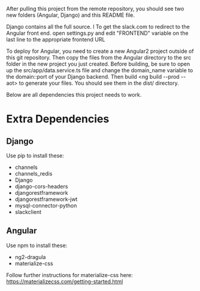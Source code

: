 After pulling  this project from the remote repository, you should see two new folders (Angular, Django) and this README file.

Django contains all the full source.
l
To get the slack.com to redirect to the Angular front end. open settings.py and edit "FRONTEND" variable on the last line to the appropriate frontend URL

To deploy for Angular, you need to create a new Angular2 project outside of this git repository. Then copy the files from the Angular directory to the src folder in the new project you just created.
Before building, be sure to open up the src/app/data.service.ts file and change the domain_name variable to the domain::port of your Django backend.
Then build <ng build --prod --aot> to generate your files. You should see them in the dist/<your project name> directory.

Below are all dependencies this project needs to work.

Extra Dependencies
=====================

Django
------

Use pip to install these:

* channels
* channels_redis
* Django
* django-cors-headers
* djangorestframework
* djangorestframework-jwt
* mysql-connector-python
* slackclient

Angular
-------

Use npm to install these:

* ng2-dragula
* materialize-css

Follow further instructions for materialize-css here:
https://materializecss.com/getting-started.html




